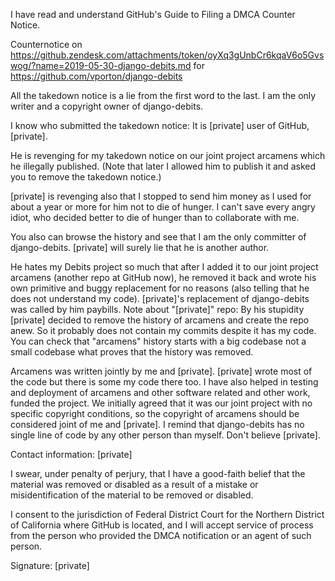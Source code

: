 I have read and understand GitHub's Guide to Filing a DMCA Counter Notice.

Counternotice on https://github.zendesk.com/attachments/token/oyXq3gUnbCr6kqaV6o5Gvswog/?name=2019-05-30-django-debits.md for https://github.com/vporton/django-debits

All the takedown notice is a lie from the first word to the last. I am the only writer and a copyright owner of django-debits.

I know who submitted the takedown notice: It is [private] user of GitHub, [private].

He is revenging for my takedown notice on our joint project arcamens which he illegally published. (Note that later I allowed him to publish it and asked you to remove the takedown notice.)

[private] is revenging also that I stopped to send him money as I used for about a year or more for him not to die of hunger. I can't save every angry idiot, who decided better to die of hunger than to collaborate with me.

You also can browse the history and see that I am the only committer of django-debits. [private] will surely lie that he is another author.

He hates my Debits project so much that after I added it to our joint project arcamens (another repo at GitHub now), he removed it back and wrote his own primitive and buggy replacement for no reasons (also telling that he does not understand my code). [private]'s replacement of django-debits was called by him paybills.
Note about "[private]" repo: By his stupidity [private] decided to remove the history of arcamens and create the repo anew. So it probably does not contain my commits despite it has my code. You can check that "arcamens" history starts with a big codebase not a small codebase what proves that the history was removed.

Arcamens was written jointly by me and [private]. [private] wrote most of the code but there is some my code there too. I have also helped in testing and deployment of arcamens and other software related and other work, funded the project. We initially agreed that it was our joint project with no specific copyright conditions, so the copyright of arcamens should be considered joint of me and [private]. I remind that django-debits has no single line of code by any other person than myself.
Don't believe [private].

Contact information: [private]  

I swear, under penalty of perjury, that I have a good-faith belief that the material was removed or disabled as a result of a mistake or misidentification of the material to be removed or disabled.

I consent to the jurisdiction of Federal District Court for the Northern District of California where GitHub is located, and I will accept service of process from the person who provided the DMCA notification or an agent of such person.

Signature: [private]  
